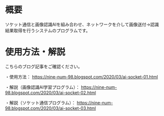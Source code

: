 # 概要

ソケット通信と画像認識AIを組み合わせ、ネットワークを介して画像送付→認識結果取得を行うシステムのプログラムです。


# 使用方法・解説

こちらのブログ記事をご確認ください。

・使用方法： https://nine-num-98.blogspot.com/2020/03/ai-socket-01.html

・解説（画像認識AI学習プログラム）： https://nine-num-98.blogspot.com/2020/03/ai-socket-02.html

・解説（ソケット通信プログラム）： https://nine-num-98.blogspot.com/2020/03/ai-socket-03.html

